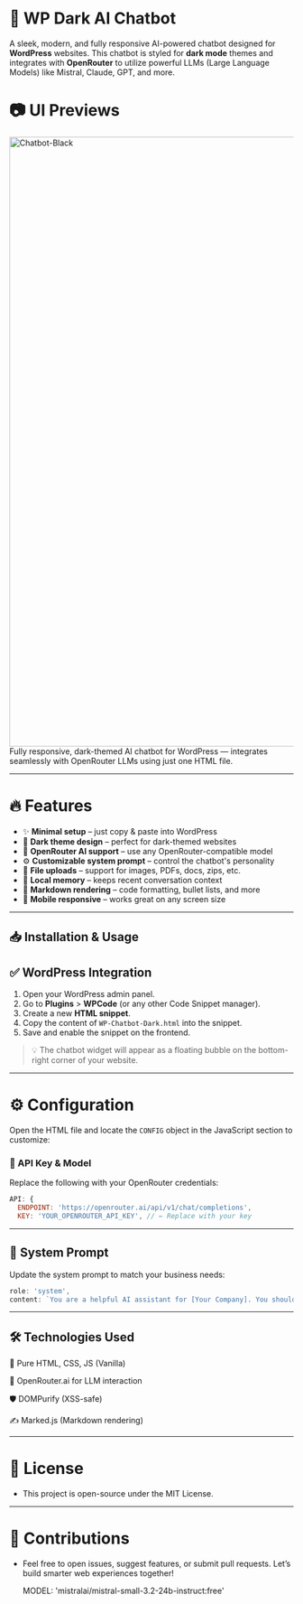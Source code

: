 # 🧠 WP Dark AI Chatbot

A sleek, modern, and fully responsive AI-powered chatbot designed for **WordPress** websites. This chatbot is styled for **dark mode** themes and integrates with **OpenRouter** to utilize powerful LLMs (Large Language Models) like Mistral, Claude, GPT, and more.

# 📷 UI Previews
<img width="1920" height="1080" alt="Chatbot-Black" src="https://github.com/user-attachments/assets/a050ef27-dac6-4bab-b4e6-5fe7995c1403" />
Fully responsive, dark-themed AI chatbot for WordPress — integrates seamlessly with OpenRouter LLMs using just one HTML file.


---

# 🔥 Features

- ✨ **Minimal setup** – just copy & paste into WordPress
- 🎨 **Dark theme design** – perfect for dark-themed websites
- 🤖 **OpenRouter AI support** – use any OpenRouter-compatible model
- ⚙️ **Customizable system prompt** – control the chatbot's personality
- 📁 **File uploads** – support for images, PDFs, docs, zips, etc.
- 💾 **Local memory** – keeps recent conversation context
- 📝 **Markdown rendering** – code formatting, bullet lists, and more
- 📱 **Mobile responsive** – works great on any screen size

---

## 📥 Installation & Usage

## ✅ WordPress Integration

1. Open your WordPress admin panel.
2. Go to **Plugins** > **WPCode** (or any other Code Snippet manager).
3. Create a new **HTML snippet**.
4. Copy the content of `WP-Chatbot-Dark.html` into the snippet.
5. Save and enable the snippet on the frontend.

> 💡 The chatbot widget will appear as a floating bubble on the bottom-right corner of your website.

---

# ⚙️ Configuration

Open the HTML file and locate the `CONFIG` object in the JavaScript section to customize:

### 🔐 API Key & Model

Replace the following with your OpenRouter credentials:

```javascript
API: {
  ENDPOINT: 'https://openrouter.ai/api/v1/chat/completions',
  KEY: 'YOUR_OPENROUTER_API_KEY', // ← Replace with your key
```
-------------------------------------------------------------
## 🧠 System Prompt
Update the system prompt to match your business needs:
```javascript
role: 'system',
content: `You are a helpful AI assistant for [Your Company]. You should...`
```
-------------------------------------------------------

## 🛠 Technologies Used

📄 Pure HTML, CSS, JS (Vanilla)

🧠 OpenRouter.ai for LLM interaction

🛡️ DOMPurify (XSS-safe)

✍️ Marked.js (Markdown rendering)

------------------------------------------

# 📜 License

- This project is open-source under the MIT License.

--------------------------------------------------------------

# 🤝 Contributions

- Feel free to open issues, suggest features, or submit pull requests. Let’s build smarter web experiences together!

  


  MODEL: 'mistralai/mistral-small-3.2-24b-instruct:free'
